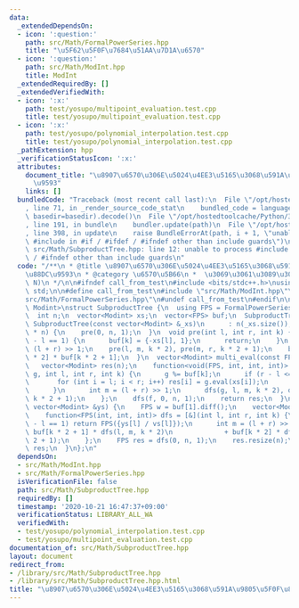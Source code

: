 ```yaml
---
data:
  _extendedDependsOn:
  - icon: ':question:'
    path: src/Math/FormalPowerSeries.hpp
    title: "\u5F62\u5F0F\u7684\u51AA\u7D1A\u6570"
  - icon: ':question:'
    path: src/Math/ModInt.hpp
    title: ModInt
  _extendedRequiredBy: []
  _extendedVerifiedWith:
  - icon: ':x:'
    path: test/yosupo/multipoint_evaluation.test.cpp
    title: test/yosupo/multipoint_evaluation.test.cpp
  - icon: ':x:'
    path: test/yosupo/polynomial_interpolation.test.cpp
    title: test/yosupo/polynomial_interpolation.test.cpp
  _pathExtension: hpp
  _verificationStatusIcon: ':x:'
  attributes:
    document_title: "\u8907\u6570\u306E\u5024\u4EE3\u5165\u3068\u591A\u9805\u5F0F\u88DC\
      \u9593"
    links: []
  bundledCode: "Traceback (most recent call last):\n  File \"/opt/hostedtoolcache/Python/3.9.0/x64/lib/python3.9/site-packages/onlinejudge_verify/documentation/build.py\"\
    , line 71, in _render_source_code_stat\n    bundled_code = language.bundle(stat.path,\
    \ basedir=basedir).decode()\n  File \"/opt/hostedtoolcache/Python/3.9.0/x64/lib/python3.9/site-packages/onlinejudge_verify/languages/cplusplus.py\"\
    , line 191, in bundle\n    bundler.update(path)\n  File \"/opt/hostedtoolcache/Python/3.9.0/x64/lib/python3.9/site-packages/onlinejudge_verify/languages/cplusplus_bundle.py\"\
    , line 398, in update\n    raise BundleErrorAt(path, i + 1, \"unable to process\
    \ #include in #if / #ifdef / #ifndef other than include guards\")\nonlinejudge_verify.languages.cplusplus_bundle.BundleErrorAt:\
    \ src/Math/SubproductTree.hpp: line 12: unable to process #include in #if / #ifdef\
    \ / #ifndef other than include guards\n"
  code: "/**\n * @title \u8907\u6570\u306E\u5024\u4EE3\u5165\u3068\u591A\u9805\u5F0F\
    \u88DC\u9593\n * @category \u6570\u5B66\n *  \u3069\u3061\u3089\u3082O(N log^2\
    \ N)\n */\n\n#ifndef call_from_test\n#include <bits/stdc++.h>\nusing namespace\
    \ std;\n\n#define call_from_test\n#include \"src/Math/ModInt.hpp\"\n#include \"\
    src/Math/FormalPowerSeries.hpp\"\n#undef call_from_test\n#endif\n\ntemplate <typename\
    \ Modint>\nstruct SubproductTree {\n  using FPS = FormalPowerSeries<Modint>;\n\
    \  int n;\n  vector<Modint> xs;\n  vector<FPS> buf;\n  SubproductTree() {}\n \
    \ SubproductTree(const vector<Modint> &_xs)\n      : n(_xs.size()), xs(_xs), buf(4\
    \ * n) {\n    pre(0, n, 1);\n  }\n  void pre(int l, int r, int k) {\n    if (r\
    \ - l == 1) {\n      buf[k] = {-xs[l], 1};\n      return;\n    }\n    int m =\
    \ (l + r) >> 1;\n    pre(l, m, k * 2), pre(m, r, k * 2 + 1);\n    buf[k] = buf[k\
    \ * 2] * buf[k * 2 + 1];\n  }\n  vector<Modint> multi_eval(const FPS &f) {\n \
    \   vector<Modint> res(n);\n    function<void(FPS, int, int, int)> dfs = [&](FPS\
    \ g, int l, int r, int k) {\n      g %= buf[k];\n      if (r - l <= 128) {\n \
    \       for (int i = l; i < r; i++) res[i] = g.eval(xs[i]);\n        return;\n\
    \      }\n      int m = (l + r) >> 1;\n      dfs(g, l, m, k * 2), dfs(g, m, r,\
    \ k * 2 + 1);\n    };\n    dfs(f, 0, n, 1);\n    return res;\n  }\n  FPS interpolate(const\
    \ vector<Modint> &ys) {\n    FPS w = buf[1].diff();\n    vector<Modint> vs = multi_eval(w);\n\
    \    function<FPS(int, int, int)> dfs = [&](int l, int r, int k) {\n      if (r\
    \ - l == 1) return FPS({ys[l] / vs[l]});\n      int m = (l + r) >> 1;\n      return\
    \ buf[k * 2 + 1] * dfs(l, m, k * 2)\n             + buf[k * 2] * dfs(m, r, k *\
    \ 2 + 1);\n    };\n    FPS res = dfs(0, n, 1);\n    res.resize(n);\n    return\
    \ res;\n  }\n};\n"
  dependsOn:
  - src/Math/ModInt.hpp
  - src/Math/FormalPowerSeries.hpp
  isVerificationFile: false
  path: src/Math/SubproductTree.hpp
  requiredBy: []
  timestamp: '2020-10-21 16:47:37+09:00'
  verificationStatus: LIBRARY_ALL_WA
  verifiedWith:
  - test/yosupo/polynomial_interpolation.test.cpp
  - test/yosupo/multipoint_evaluation.test.cpp
documentation_of: src/Math/SubproductTree.hpp
layout: document
redirect_from:
- /library/src/Math/SubproductTree.hpp
- /library/src/Math/SubproductTree.hpp.html
title: "\u8907\u6570\u306E\u5024\u4EE3\u5165\u3068\u591A\u9805\u5F0F\u88DC\u9593"
---
```


